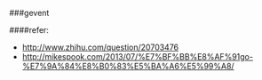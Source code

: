 ###gevent

####refer:
- http://www.zhihu.com/question/20703476
- http://mikespook.com/2013/07/%E7%BF%BB%E8%AF%91go-%E7%9A%84%E8%B0%83%E5%BA%A6%E5%99%A8/
